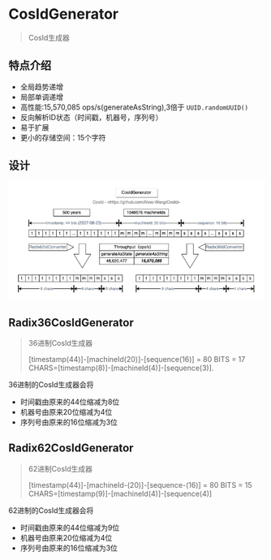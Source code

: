 # CosIdGenerator
> CosId生成器

## 特点介绍

- 全局趋势递增
- 局部单调递增
- 高性能:15,570,085 ops/s(generateAsString),3倍于 `UUID.randomUUID()`
- 反向解析ID状态（时间戳，机器号，序列号）
- 易于扩展
- 更小的存储空间：15个字符

## 设计
<p align="center">
  <img src="../../public/assets/design/CosIdGenerator.png" alt="IdGenerator design diagram"/>
</p>

## Radix36CosIdGenerator
>36进制CosId生成器
> 
>[timestamp(44)]-[machineId(20)]-[sequence(16)] = 80 BITS = 17 CHARS=[timestamp(8)]-[machineId(4)]-[sequence(3)].

36进制的CosId生成器会将
- 时间戳由原来的44位缩减为8位
- 机器号由原来20位缩减为4位
- 序列号由原来的16位缩减为3位

## Radix62CosIdGenerator
> 62进制CosId生成器
> 
> [timestamp(44)]-[machineId-(20)]-[sequence-(16)] = 80 BITS = 15 CHARS=[timestamp(9)]-[machineId(4)]-[sequence(4)]

62进制的CosId生成器会将
- 时间戳由原来的44位缩减为9位
- 机器号由原来20位缩减为4位
- 序列号由原来的16位缩减为3位
